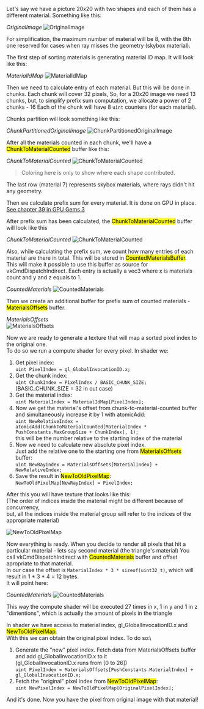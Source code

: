 Let's say we have a picture 20x20 with two shapes and each of them has a different material. Something like this:

*OriginalImage*
![OriginalImage](./a.jpg "OriginalImage")

For simplification, the maximum number of material will be 8,
with the 8th one reserved for cases when ray misses the geometry (skybox material).

The first step of sorting materials is generating material ID map. It will look like this:

*MaterialIdMap*
![MaterialIdMap](./b.jpg "MaterialIdMap")

Then we need to calculate entry of each material. But this will be done in chunks. Each chunk will cover 32 pixels,
So, for a 20x20 image we need 13 chunks, but, to simplify prefix sum computation, we allocate a power of 2 chunks - 16
Each of the chunk will have 8 `uint` counters (for each material).

Chunks partition will look something like this:

*ChunkPartitionedOriginalImage*
![ChunkPartitionedOriginalImage](./c.jpg "ChunkPartitionedOriginalImage")

After all the materials counted in each chunk, we'll have a <mark>ChunkToMaterialCounted</mark> buffer like this:

*ChunkToMaterialCounted*
![ChunkToMaterialCounted](./d.jpg "ChunkToMaterialCounted")
> Coloring here is only to show where each shape contributed.

The last row (material 7) represents skybox materials, where rays didn't hit any geometry.

Then we calculate prefix sum for every material. It is done on GPU in place. [See chapter 39 in GPU Gems 3 ](https://developer.nvidia.com/gpugems/gpugems3/part-vi-gpu-computing/chapter-39-parallel-prefix-sum-scan-cuda)

After prefix sum has been calculated, the <mark>ChunkToMaterialCounted</mark> buffer will look like this

*ChunkToMaterialCounted*
![ChunkToMaterialCounted](./e.jpg "ChunkToMaterialCounted")

Also, while calculating the prefix sum, we count how many entries of each material are there in total. This will be stored in <mark>CountedMaterialsBuffer</mark>.
This will make it possible to use this buffer as source for vkCmdDispatchIndirect. Each entry is actually a vec3 where x is materials count and y and z equals to 1.

*CountedMaterials*
![CountedMaterials](./f.jpg "CountedMaterials")

Then we create an additional buffer for prefix sum of counted materials - <mark>MaterialsOffsets</mark> buffer.

*MaterialsOffsets* \
![MaterialsOffsets](./g.jpg "MaterialsOffsets")

Now we are ready to generate a texture that will map a sorted pixel index to the original one. \
To do so we run a compute shader for every pixel. In shader we:
1. Get pixel index: \
`uint PixelIndex = gl_GlobalInvocationID.x;`
2. Get the chunk index: \
`uint ChunkIndex = PixelIndex / BASIC_CHUNK_SIZE;` (BASIC_CHUNK_SIZE = 32 in out case)
3. Get the material index: \
`uint MaterialIndex = MaterialIdMap[PixelIndex];`
4. Now we get the material's offset from chunk-to-material-counted buffer and simultaneously increase it by 1 with atomicAdd: \
`uint NewRelativeIndex = atomicAdd(ChunkToMaterialCounted[MaterialIndex * PushConstants.MaxGroupSize + ChunkIndex], 1);` \
this will be the number relative to the starting index of the material
5. Now we need to calculate new absolute pixel index. \
Just add the relative one to the starting one from  <mark>MaterialsOffsets</mark> buffer: \
`uint NewRayIndex = MaterialsOffsets[MaterialIndex] + NewRelativeIndex;`
6. Save the result in <mark>NewToOldPixelMap</mark>: \
`NewToOldPixelMap[NewRayIndex] = PixelIndex;`

After this you will have texture that looks like this: \
(The order of indices inside the material might be different because of concurrency, \
but, all the indices inside the material group will refer to the indices of the appropriate material)

![NewToOldPixelMap](./i.jpg "NewToOldPixelMap")

Now everything is ready. When you decide to render all pixels that hit a particular material - lets say second material (the triangle's material)
You call vkCmdDispatchIndirect with <mark>CountedMaterials</mark> buffer and offset apropriate to that material. \
In our case the offset is `MaterialIndex * 3 * sizeof(uint32_t)`, which will result in 1 * 3 * 4 = 12 bytes. \
It will point here:

*CountedMaterials*
![CountedMaterials](./h.jpg "CountedMaterials")

This way the compute shader will be executed 27 times in x, 1 in y and 1 in z "dimentions", which is actually the amount of pixels in the triangle

In shader we have access to material index, gl_GlobalInvocationID.x and <mark>NewToOldPixelMap</mark>. \
With this we can obtain the original pixel index. To do so:\
1. Generate the "new" pixel index. Fetch data from MaterialsOffsets buffer and add gl_GlobalInvocationID.x to it \
(gl_GlobalInvocationID.x runs from [0 to 26]) \
`uint PixelIndex = MaterialsOffsets[PushConstants.MaterialIndex] + gl_GlobalInvocationID.x;`
2. Fetch the "original" pixel index from <mark>NewToOldPixelMap</mark>: \
`uint NewPixelIndex = NewToOldPixelMap[OriginalPixelIndex];`

And it's done. Now you have the pixel from original image with that material!